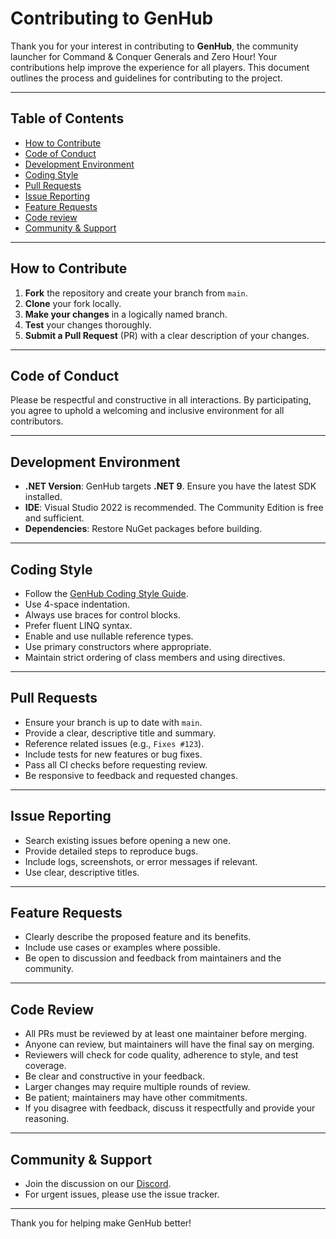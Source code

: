 # Contributing to GenHub

Thank you for your interest in contributing to **GenHub**, the community launcher 
for Command & Conquer Generals and Zero Hour! Your contributions help improve the 
experience for all players. This document outlines the process and guidelines for 
contributing to the project.

---

## Table of Contents

- [How to Contribute](#how-to-contribute)
- [Code of Conduct](#code-of-conduct)
- [Development Environment](#development-environment)
- [Coding Style](#coding-style)
- [Pull Requests](#pull-requests)
- [Issue Reporting](#issue-reporting)
- [Feature Requests](#feature-requests)
- [Code review](#code-review)
- [Community & Support](#community--support)

---

## How to Contribute

1. **Fork** the repository and create your branch from `main`.
2. **Clone** your fork locally.
3. **Make your changes** in a logically named branch.
4. **Test** your changes thoroughly.
5. **Submit a Pull Request** (PR) with a clear description of your changes.

---

## Code of Conduct

Please be respectful and constructive in all interactions. By participating, 
you agree to uphold a welcoming and inclusive environment for all contributors.

---

## Development Environment

- **.NET Version**: GenHub targets **.NET 9**. Ensure you have the latest SDK installed.
- **IDE**: Visual Studio 2022 is recommended. The Community Edition is free and sufficient.
- **Dependencies**: Restore NuGet packages before building.

---

## Coding Style

- Follow the [GenHub Coding Style Guide](coding-style.md).
- Use 4-space indentation.
- Always use braces for control blocks.
- Prefer fluent LINQ syntax.
- Enable and use nullable reference types.
- Use primary constructors where appropriate.
- Maintain strict ordering of class members and using directives.

---

## Pull Requests

- Ensure your branch is up to date with `main`.
- Provide a clear, descriptive title and summary.
- Reference related issues (e.g., `Fixes #123`).
- Include tests for new features or bug fixes.
- Pass all CI checks before requesting review.
- Be responsive to feedback and requested changes.

---

## Issue Reporting

- Search existing issues before opening a new one.
- Provide detailed steps to reproduce bugs.
- Include logs, screenshots, or error messages if relevant.
- Use clear, descriptive titles.

---

## Feature Requests

- Clearly describe the proposed feature and its benefits.
- Include use cases or examples where possible.
- Be open to discussion and feedback from maintainers and the community.

---

## Code Review

- All PRs must be reviewed by at least one maintainer before merging.
- Anyone can review, but maintainers will have the final say on merging.
- Reviewers will check for code quality, adherence to style, and test coverage.
- Be clear and constructive in your feedback.
- Larger changes may require multiple rounds of review.
- Be patient; maintainers may have other commitments.
- If you disagree with feedback, discuss it respectfully and provide your reasoning.

---

## Community & Support

- Join the discussion on our [Discord](https://discord.gg/WzxQDZersE).
- For urgent issues, please use the issue tracker.

---

Thank you for helping make GenHub better!